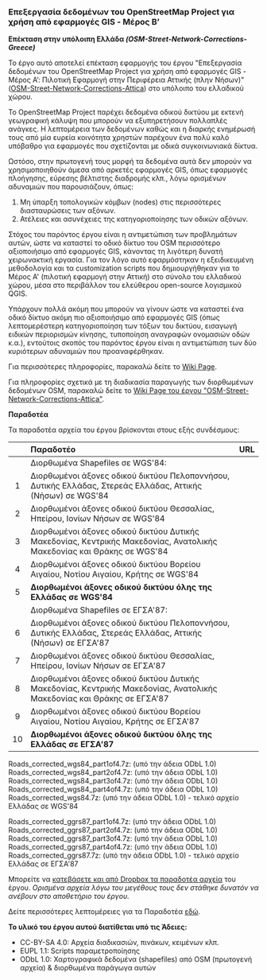 ### Επεξεργασία δεδομένων του OpenStreetMap Project για χρήση από εφαρμογές GIS - Μέρος Β’
**Επέκταση στην υπόλοιπη Ελλάδα _(OSM-Street-Network-Corrections-Greece)_**

Το έργο αυτό αποτελεί επέκταση εφαρμογής του έργου "Επεξεργασία δεδομένων του OpenStreetMap Project για χρήση από εφαρμογές GIS - Μέρος Α’: Πιλοτική Εφαρμογή στην Περιφέρεια Αττικής (πλην Νήσων)" ([OSM-Street-Network-Corrections-Attica](https://github.com/ellak-monades-aristeias/OSM-Street-Network-Corrections-Attica)) στο υπόλοιπο του ελλαδικού χώρου.

Το OpenStreetMap Project παρέχει δεδομένα οδικού δικτύου με εκτενή γεωγραφική κάλυψη που μπορούν να εξυπηρετήσουν πολλαπλές ανάγκες. Η λεπτομέρεια των δεδομένων καθώς και η διαρκής ενημέρωσή τους από μία ευρεία κοινότητα χρηστών παρέχουν ένα πολύ καλό υπόβαθρο για εφαρμογές που σχετίζονται με οδικά συγκοινωνιακά δίκτυα.

Ωστόσο, στην πρωτογενή τους μορφή τα δεδομένα αυτά δεν μπορούν να χρησιμοποιηθούν άμεσα από αρκετές εφαρμογές GIS, όπως εφαρμογές πλοήγησης, εύρεσης βέλτιστης διαδρομής κλπ., λόγω ορισμένων αδυναμιών που παρουσιάζουν, όπως:

1. Μη ύπαρξη τοπολογικών κόμβων (nodes) στις περισσότερες διασταυρώσεις των αξόνων.
2. Ατέλειες και ασυνέχειες της κατηγοριοποίησης των οδικών αξόνων.

Στόχος του παρόντος έργου είναι η αντιμετώπιση των προβλημάτων αυτών, ώστε να καταστεί το οδικό δίκτυο του OSM περισσότερο αξιοποιήσιμο από εφαρμογές GIS, κάνοντας τη λιγότερη δυνατή χειρωνακτική εργασία. Για τον λόγο αυτό εφαρμόστηκαν η εξειδικευμένη μεθοδολογία και τα customization scripts που δημιουργήθηκαν για το Μέρος Α' (πιλοτική εφαρμογή στην Αττική) στο σύνολο του ελλαδικού χώρου, μέσα στο περιβάλλον του ελεύθερου open-source λογισμικού QGIS.

Υπάρχουν πολλά ακόμη που μπορούν να γίνουν ώστε να καταστεί ένα οδικό δίκτυο ακόμη πιο αξιοποιήσιμο από εφαρμογές GIS (όπως λεπτομερέστερη κατηγοριοποίηση των τόξων του δικτύου, εισαγωγή ειδικών περιορισμών κίνησης, τυποποίηση αναγραφών ονομασιών οδών κ.α.), εντούτοις σκοπός του παρόντος έργου είναι η αντιμετώπιση των δύο κυριότερων αδυναμιών που προαναφέρθηκαν.

Για περισσότερες πληροφορίες, παρακαλώ δείτε το [Wiki Page](https://github.com/ellak-monades-aristeias/OSM-Street-Network-Corrections-Greece/wiki).

Για πληροφορίες σχετικά με τη διαδικασία παραγωγής των διορθωμένων δεδομένων OSM, παρακαλώ δείτε το [Wiki Page του έργου
"OSM-Street-Network-Corrections-Attica"](https://github.com/ellak-monades-aristeias/OSM-Street-Network-Corrections-Attica/wiki).

**Παραδοτέα**

Τα παραδοτέα αρχεία του έργου βρίσκονται στους εξής συνδέσμους:

|       |                          **Παραδοτέο**                            |**URL**|
|:-----:|:------------------------------------------------------------------|:-----:|
|       |Διορθωμένα Shapefiles σε WGS'84:||
|   1   |Διορθωμένοι άξονες οδικού δικτύου Πελοποννήσου, Δυτικής Ελλάδας, Στερεάς Ελλάδας, Αττικής (Νήσων) σε WGS'84||
|   2   |Διορθωμένοι άξονες οδικού δικτύου Θεσσαλίας, Ηπείρου, Ιονίων Νήσων σε WGS'84||
|   3   |Διορθωμένοι άξονες οδικού δικτύου Δυτικής Μακεδονίας, Κεντρικής Μακεδονίας, Ανατολικής Μακεδονίας και Θράκης σε WGS'84||
|   4   |Διορθωμένοι άξονες οδικού δικτύου Βορείου Αιγαίου, Νοτίου Αιγαίου, Κρήτης σε WGS'84||
|   5   |**Διορθωμένοι άξονες οδικού δικτύου όλης της Ελλάδας σε WGS'84**||
|       |Διορθωμένα Shapefiles σε ΕΓΣΑ'87:||
|   6   |Διορθωμένοι άξονες οδικού δικτύου Πελοποννήσου, Δυτικής Ελλάδας, Στερεάς Ελλάδας, Αττικής (Νήσων) σε ΕΓΣΑ'87||
|   7   |Διορθωμένοι άξονες οδικού δικτύου Θεσσαλίας, Ηπείρου, Ιονίων Νήσων σε ΕΓΣΑ'87||
|   8   |Διορθωμένοι άξονες οδικού δικτύου Δυτικής Μακεδονίας, Κεντρικής Μακεδονίας, Ανατολικής Μακεδονίας και Θράκης σε ΕΓΣΑ'87||
|   9   |Διορθωμένοι άξονες οδικού δικτύου Βορείου Αιγαίου, Νοτίου Αιγαίου, Κρήτης σε ΕΓΣΑ'87||
|  10   |**Διορθωμένοι άξονες οδικού δικτύου όλης της Ελλάδας σε ΕΓΣΑ'87**||

Roads_corrected_wgs84_part1of4.7z:  (υπό την άδεια ODbL 1.0)
Roads_corrected_wgs84_part2of4.7z:  (υπό την άδεια ODbL 1.0)
Roads_corrected_wgs84_part3of4.7z:  (υπό την άδεια ODbL 1.0)
Roads_corrected_wgs84_part4of4.7z:  (υπό την άδεια ODbL 1.0)
Roads_corrected_wgs84.7z:  (υπό την άδεια ODbL 1.0) - τελικό αρχείο Ελλάδας σε WGS'84

Roads_corrected_ggrs87_part1of4.7z:  (υπό την άδεια ODbL 1.0)
Roads_corrected_ggrs87_part2of4.7z:  (υπό την άδεια ODbL 1.0)
Roads_corrected_ggrs87_part3of4.7z:  (υπό την άδεια ODbL 1.0)
Roads_corrected_ggrs87_part4of4.7z:  (υπό την άδεια ODbL 1.0)
Roads_corrected_ggrs87.7z:  (υπό την άδεια ODbL 1.0) - τελικό αρχείο Ελλάδας σε ΕΓΣΑ'87

Μπορείτε να [κατεβάσετε και από Dropbox τα παραδοτέα αρχεία](https://www.dropbox.com/sh/zuirfdyw40qjmaa/AADnVgnV5dkfuyRs9ugll5s1a?dl=0) του έργου. _Ορισμένα αρχεία λόγω του μεγέθους τους δεν στάθηκε δυνατόν να ανέβουν στο αποθετήριο του έργου._

Δείτε περισσότερες λεπτομέρειες για τα Παραδοτέα [εδώ](https://github.com/ellak-monades-aristeias/OSM-Street-Network-Corrections-Greece/wiki/Deliverables).

**Το υλικό του έργου αυτού διατίθεται υπό τις Άδειες:**
- CC-BY-SA 4.0: Αρχεία διαδικασιών, πινάκων, κειμένων κλπ.
- EUPL 1.1: Scripts παραμετροποίησης
- ODbL 1.0: Χαρτογραφικά δεδομένα (shapefiles) από OSM (πρωτογενή αρχεία) & διορθωμένα παράγωγα αυτών
